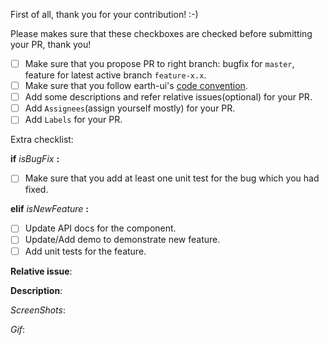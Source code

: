 First of all, thank you for your contribution! :-)

Please makes sure that these checkboxes are checked before submitting your PR, thank you!

* [ ] Make sure that you propose PR to right branch: bugfix for `master`, feature for latest active branch `feature-x.x`.
* [ ] Make sure that you follow earth-ui's [code convention](https://github.com/cosmos-x/earth-ui/wiki/Code-convention).
* [ ] Add some descriptions and refer relative issues(optional) for your PR.
* [ ] Add `Assignees`(assign yourself mostly) for your PR.
* [ ] Add `Labels` for your PR.

Extra checklist:

**if** *isBugFix* **:**

  * [ ] Make sure that you add at least one unit test for the bug which you had fixed.

**elif** *isNewFeature* **:**

  * [ ] Update API docs for the component.
  * [ ] Update/Add demo to demonstrate new feature.
  * [ ] Add unit tests for the feature.
  
**Relative issue**:



**Description**:



*ScreenShots*:



*Gif*:


